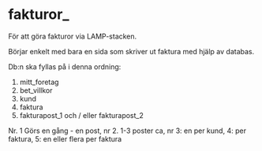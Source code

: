 # fakturor_
För att göra fakturor via LAMP-stacken.

Börjar enkelt med bara en sida som skriver ut faktura med hjälp av databas.

Db:n ska fyllas på i denna ordning:

1. mitt_foretag
2. bet_villkor
3. kund
4. faktura
5. fakturapost_1 och / eller fakturapost_2

Nr. 1 Görs en gång - en post, nr 2. 1-3 poster ca, nr 3: en per kund, 4: per faktura, 5: en eller flera per faktura
